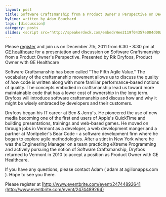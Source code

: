 ```yaml
---
layout: post
title: Software Craftsmanship from a Product Owner's Perspective on December 7th, 2011
byline: written by Adam Bouchard
tags: [discussion]
category: posts
slides: <script src="http://speakerdeck.com/embed/4ee2119f04357e004d00ae65.js"></script>
---
```


Please [register](http://www.eventbrite.com/event/2474489264) and join us on December 7th, 2011 from 6:30 - 8:30 pm at
[GE healthcare](http://maps.google.com/maps?daddr=40+Idx+Drive,+South+Burlington,+VT+05403-7771&hl=en&ll=44.432585,-73.208857&spn=0.007171,0.012124&cid=0,0,5856660915179543875&fb=1&hq=ge+healthcare&hnear=0x4cb4dc6c48daceff:0x264d897436546bb4,Vermont&gl=us&geocode=0,44.432354,-73.208866&t=h&z=16&vpsrc=0) for a presentation and discussion on Software Craftsmanship from a Product Owner's Perspective. Presented by Rik Dryfoos, Product Owner with GE Healthcare

Software Craftsmanship has been called "The Fifth Agile Value." The vocabulary of the craftsmanship movement allows us to discuss the quality of *how* code is written along with more familiar performance-based notions of quality. The concepts embodied in craftsmanship lead us toward more maintainable code that has a lower cost of ownership in the long term. Dryfoos will introduce software craftsmanship and discuss how and why it might be wisely embraced by developers and their customers.

Dryfoos began his IT career at Ben & Jerry's. He pioneered the use of new media becoming one of the first end users of Apple's QuickTime and building presentations, trainings and web-based games. He moved on through jobs in Vermont as a developer, a web development manger and a partner at Montpelier's Bear Code - a software development firm where he began to explore agile methodologies. After a stint in New York where he was the Engineering Manager on a team practicing eXtreme Programming and actively pursuing the notion of Software Craftsmanship, Dryfoos returned to Vermont in 2010 to accept a position as Product Owner with GE Healthcare.

If you have any questions, please contact Adam ( adam at agilionapps.com ).
Hope to see you there.

Please register at [http://www.eventbrite.com/event/2474489264](http://www.eventbrite.com/event/2474489264)
